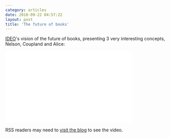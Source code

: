 ```yaml
---
category: articles
date: 2010-09-22 04:57:22
layout: post
title: 'The future of books'
---
```


<p><a href="http://ideo.com">IDEO</a>'s vision of the future of books, presenting 3 very interesting concepts, Nelson, Coupland and Alice:</p>

<iframe src="//player.vimeo.com/video/15142335" width="400" height="225" frameborder="0"></iframe>

<p>RSS readers may need to <a href="//joaobordalo.com/articles/2010/09/22/the-future-of-books">visit the blog</a> to see the video.</p>

